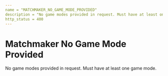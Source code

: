 ```yaml
---
name = "MATCHMAKER_NO_GAME_MODE_PROVIDED"
description = "No game modes provided in request. Must have at least one game mode."
http_status = 400
---
```


# Matchmaker No Game Mode Provided

No game modes provided in request. Must have at least one game mode.
